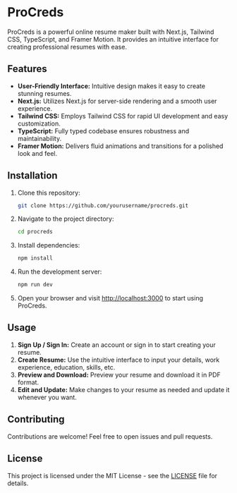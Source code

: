 # ProCreds

ProCreds is a powerful online resume maker built with Next.js, Tailwind CSS, TypeScript, and Framer Motion. It provides an intuitive interface for creating professional resumes with ease.

## Features

- **User-Friendly Interface:** Intuitive design makes it easy to create stunning resumes.
- **Next.js:** Utilizes Next.js for server-side rendering and a smooth user experience.
- **Tailwind CSS:** Employs Tailwind CSS for rapid UI development and easy customization.
- **TypeScript:** Fully typed codebase ensures robustness and maintainability.
- **Framer Motion:** Delivers fluid animations and transitions for a polished look and feel.

## Installation

1. Clone this repository:

   ```bash
   git clone https://github.com/yourusername/procreds.git
   ```

2. Navigate to the project directory:

   ```bash
   cd procreds
   ```

3. Install dependencies:

   ```bash
   npm install
   ```

4. Run the development server:

   ```bash
   npm run dev
   ```

5. Open your browser and visit [http://localhost:3000](http://localhost:3000) to start using ProCreds.

## Usage

1. **Sign Up / Sign In:** Create an account or sign in to start creating your resume.
2. **Create Resume:** Use the intuitive interface to input your details, work experience, education, skills, etc.
3. **Preview and Download:** Preview your resume and download it in PDF format.
4. **Edit and Update:** Make changes to your resume as needed and update it whenever you want.

## Contributing

Contributions are welcome! Feel free to open issues and pull requests.

## License

This project is licensed under the MIT License - see the [LICENSE](LICENSE) file for details.
